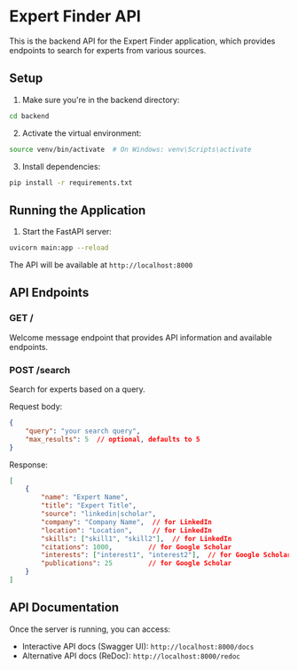 # Expert Finder API

This is the backend API for the Expert Finder application, which provides endpoints to search for experts from various sources.

## Setup

1. Make sure you're in the backend directory:
```bash
cd backend
```

2. Activate the virtual environment:
```bash
source venv/bin/activate  # On Windows: venv\Scripts\activate
```

3. Install dependencies:
```bash
pip install -r requirements.txt
```

## Running the Application

1. Start the FastAPI server:
```bash
uvicorn main:app --reload
```

The API will be available at `http://localhost:8000`

## API Endpoints

### GET /
Welcome message endpoint that provides API information and available endpoints.

### POST /search
Search for experts based on a query.

Request body:
```json
{
    "query": "your search query",
    "max_results": 5  // optional, defaults to 5
}
```

Response:
```json
[
    {
        "name": "Expert Name",
        "title": "Expert Title",
        "source": "linkedin|scholar",
        "company": "Company Name",  // for LinkedIn
        "location": "Location",     // for LinkedIn
        "skills": ["skill1", "skill2"],  // for LinkedIn
        "citations": 1000,         // for Google Scholar
        "interests": ["interest1", "interest2"],  // for Google Scholar
        "publications": 25         // for Google Scholar
    }
]
```

## API Documentation

Once the server is running, you can access:
- Interactive API docs (Swagger UI): `http://localhost:8000/docs`
- Alternative API docs (ReDoc): `http://localhost:8000/redoc` 